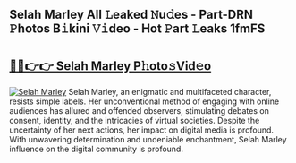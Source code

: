 ## Selah Marley All 𝙻eaked 𝙽u𝚍es - Part-DRN 𝙿hotos B𝚒kini 𝚅𝚒deo - Hot 𝙿art 𝙻eaks 1fmFS

# <h2><a href="http://ld0ikh.urlbe.top/?page=Selah+Marley">🔗🔗👉👉 Selah Marley P𝚑oto𝚜Vid𝚎o</a></h2>

[![Selah Marley](https://i.imgur.com/eBuTRDB.gif)](http://ld0ikh.urlbe.top/?page=Selah+Marley)
Selah Marley, an enigmatic and multifaceted character, resists simple labels. Her unconventional method of engaging with online audiences has allured and offended observers, stimulating debates on consent, identity, and the intricacies of virtual societies. Despite the uncertainty of her next actions, her impact on digital media is profound. With unwavering determination and undeniable enchantment, Selah Marley influence on the digital community is profound.
